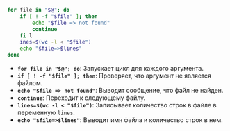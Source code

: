 ```bash
for file in "$@"; do
	if [ ! -f "$file" ]; then
		echo "$file => not found" 
		continue
	fi l
	ines=$(wc -l < "$file") 
	echo "$file=>$lines" 
done
```

- **`for file in "$@"; do`**: Запускает цикл для каждого аргумента.
- **`if [ ! -f "$file" ]; then`**: Проверяет, что аргумент не является файлом.
- **`echo "$file => not found"`**: Выводит сообщение, что файл не найден.
- **`continue`**: Переходит к следующему файлу.
- **`lines=$(wc -l < "$file")`**: Записывает количество строк в файле в переменную `lines`.
- **`echo "$file=>$lines"`**: Выводит имя файла и количество строк в нем.

